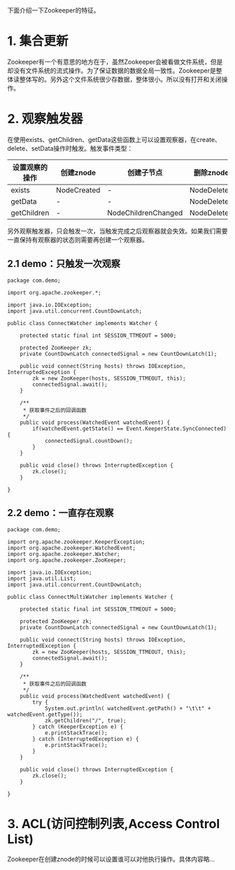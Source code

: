 
下面介绍一下Zookeeper的特征。
# 1. 集合更新
Zookeeper有一个有意思的地方在于，虽然Zookeeper会被看做文件系统，但是却没有文件系统的流式操作。为了保证数据的数据全局一致性。Zookeeper是整体读整体写的。另外这个文件系统很少存数据，整体很小。所以没有打开和关闭操作。

# 2. 观察触发器
在使用exists、getChildren、getData这些函数上可以设置观察器，在create、delete、setData操作时触发。触发事件类型：

|设置观察的操作|创建znode|创建子节点|删除znode|删除子节点|setData|
|---|---|---|---|---|---|
|exists|NodeCreated| - |NodeDeleted| - |NodeDataChanged|
|getData| - | - |NodeDeleted| - |NodeDataChanged|
|getChildren| - |NodeChildrenChanged|NodeDeleted|NodeChildrenChanged| - |

另外观察触发器，只会触发一次，当触发完成之后观察器就会失效。如果我们需要一直保持有观察器的状态则需要再创建一个观察器。

## 2.1 demo：只触发一次观察
```
package com.demo;

import org.apache.zookeeper.*;

import java.io.IOException;
import java.util.concurrent.CountDownLatch;

public class ConnectWatcher implements Watcher {

    protected static final int SESSION_TTMEOUT = 5000;

    protected ZooKeeper zk;
    private CountDownLatch connectedSignal = new CountDownLatch(1);

    public void connect(String hosts) throws IOException, InterruptedException {
        zk = new ZooKeeper(hosts, SESSION_TTMEOUT, this);
        connectedSignal.await();
    }

    /**
     * 获取事件之后的回调函数
     */
    public void process(WatchedEvent watchedEvent) {
        if(watchedEvent.getState() == Event.KeeperState.SyncConnected) {
            connectedSignal.countDown();
        }
    }

    public void close() throws InterruptedException {
        zk.close();
    }

}
```
## 2.2 demo：一直存在观察
```
package com.demo;

import org.apache.zookeeper.KeeperException;
import org.apache.zookeeper.WatchedEvent;
import org.apache.zookeeper.Watcher;
import org.apache.zookeeper.ZooKeeper;

import java.io.IOException;
import java.util.List;
import java.util.concurrent.CountDownLatch;

public class ConnectMultiWatcher implements Watcher {

    protected static final int SESSION_TTMEOUT = 5000;

    protected ZooKeeper zk;
    private CountDownLatch connectedSignal = new CountDownLatch(1);

    public void connect(String hosts) throws IOException, InterruptedException {
        zk = new ZooKeeper(hosts, SESSION_TTMEOUT, this);
        connectedSignal.await();
    }

    /**
     * 获取事件之后的回调函数
     */
    public void process(WatchedEvent watchedEvent) {
        try {
            System.out.println( watchedEvent.getPath() + "\t\t" + watchedEvent.getType());
            zk.getChildren("/", true);
        } catch (KeeperException e) {
            e.printStackTrace();
        } catch (InterruptedException e) {
            e.printStackTrace();
        }
    }

    public void close() throws InterruptedException {
        zk.close();
    }

}
```
# 3. ACL(访问控制列表,Access Control List)
Zookeeper在创建znode的时候可以设置谁可以对他执行操作。具体内容略...
